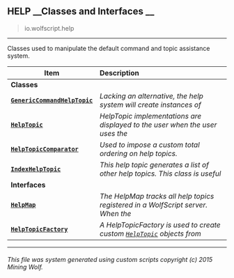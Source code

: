## HELP __Classes and Interfaces __

>io.wolfscript.help

---

Classes used to manipulate the default command and topic assistance system.

Item | Description   
--- | :--- 
__Classes__|
__[`GenericCommandHelpTopic`](GenericCommandHelpTopic.md)__ | _Lacking an alternative, the help system will create instances of_ 
__[`HelpTopic`](HelpTopic.md)__ | _HelpTopic implementations are displayed to the user when the user uses the_ 
__[`HelpTopicComparator`](HelpTopicComparator.md)__ | _Used to impose a custom total ordering on help topics._ 
__[`IndexHelpTopic`](IndexHelpTopic.md)__ | _This help topic generates a list of other help topics. This class is useful_ 
__Interfaces__|
__[`HelpMap`](HelpMap.md)__ | _The HelpMap tracks all help topics registered in a WolfScript server. When the_ 
__[`HelpTopicFactory`](HelpTopicFactory.md)__ | _A HelpTopicFactory is used to create custom [`HelpTopic`](HelpTopic.md) objects from_ 



---



###### This file was system generated using custom scripts copyright (c) 2015 Mining Wolf.
	

